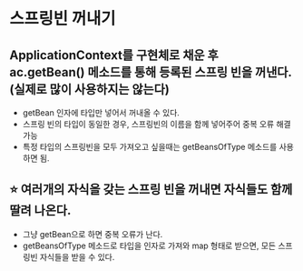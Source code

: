 # 스프링빈 꺼내기

## ApplicationContext를 구현체로 채운 후 ac.getBean() 메소드를 통해 등록된 스프링 빈을 꺼낸다. (실제로 많이 사용하지는 않는다)

- getBean 인자에 타입만 넣어서 꺼내올 수 있다.
- 스프링 빈의 타입이 동일한 경우, 스프링빈의 이름을 함께 넣어주어 중복 오류 해결 가능
- 특정 타입의 스프링빈을 모두 가져오고 싶을때는 getBeansOfType 메소드를 사용하면 됨.

## ⭐️ 여러개의 자식을 갖는 스프링 빈을 꺼내면 자식들도 함께 딸려 나온다.

- 그냥 getBean으로 하면 중복 오류가 난다.
- getBeansOfType 메소드로 타입을 인자로 가져와 map 형태로 받으면, 모든 스프링빈 자식들을 받을 수 있다.
